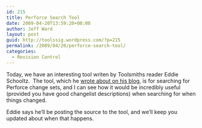```yaml
---
id: 215
title: Perforce Search Tool
date: 2009-04-20T13:59:20+00:00
author: Jeff Ward
layout: post
guid: http://toolssig.wordpress.com/?p=215
permalink: /2009/04/20/perforce-search-tool/
categories:
  - Revision Control
---
```

Today, we have an interesting tool writen by Toolsmiths reader Eddie Schooltz.  The tool, which he [wrote about on his blog](http://www.eddiescholtz.com/blog/archives/99), is for searching for Perforce change sets, and I can see how it would be incredibly useful (provided you have good changelist descriptions) when searching for when things changed.

Eddie says he&#8217;ll be posting the source to the tool, and we&#8217;ll keep you updated about when that happens.